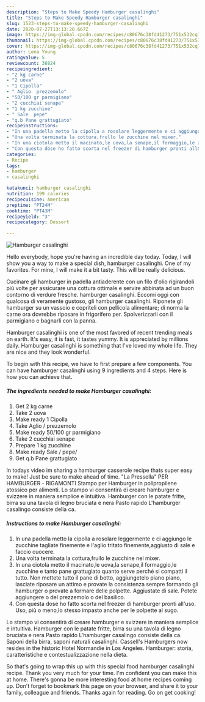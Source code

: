 ```yaml
---
description: "Steps to Make Speedy Hamburger casalinghi"
title: "Steps to Make Speedy Hamburger casalinghi"
slug: 1523-steps-to-make-speedy-hamburger-casalinghi
date: 2020-07-27T13:13:20.667Z
image: https://img-global.cpcdn.com/recipes/c80676c38fd41273/751x532cq70/hamburger-casalinghi-recipe-main-photo.jpg
thumbnail: https://img-global.cpcdn.com/recipes/c80676c38fd41273/751x532cq70/hamburger-casalinghi-recipe-main-photo.jpg
cover: https://img-global.cpcdn.com/recipes/c80676c38fd41273/751x532cq70/hamburger-casalinghi-recipe-main-photo.jpg
author: Lena Young
ratingvalue: 5
reviewcount: 36824
recipeingredient:
- "2 kg carne"
- "2 uova"
- "1 Cipolla"
- " Aglio  prezzemolo"
- "50/100 gr parmigiano"
- "2 cucchiai senape"
- "1 kg zucchine"
- " Sale  pepe"
- "q.b Pane grattugiato"
recipeinstructions:
- "In una padella metto la cipolla a rosolare leggermente e ci aggiungo le zucchine tagliate finemente e l&#39;aglio tritato finemente,aggiusto di sale e faccio cuocere."
- "Una volta terminata la cottura,frullo le zucchine nel mixer."
- "In una ciotola metto il macinato,le uova,la senape,il formaggio,le zucchine e tanto pane grattugiato quanto serve perché si compatti il tutto. Non mettete tutto il pane di botto, aggiungetelo piano piano, lasciate riposare un attimo e provate la consistenza sempre formando gli hamburger o provate a formare delle polpette. Aggiustate di sale. Potete aggiungere o del prezzemolo o del basilico."
- "Con questa dose ho fatto scorta nel freezer di hamburger pronti all&#39;uso. Uso, più o meno,lo stesso impasto anche per le polpette al sugo."
categories:
- Recipe
tags:
- hamburger
- casalinghi

katakunci: hamburger casalinghi 
nutrition: 199 calories
recipecuisine: American
preptime: "PT24M"
cooktime: "PT43M"
recipeyield: "3"
recipecategory: Dessert

---
```



![Hamburger casalinghi](https://img-global.cpcdn.com/recipes/c80676c38fd41273/751x532cq70/hamburger-casalinghi-recipe-main-photo.jpg)

Hello everybody, hope you're having an incredible day today. Today, I will show you a way to make a special dish, hamburger casalinghi. One of my favorites. For mine, I will make it a bit tasty. This will be really delicious.

Cucinare gli hamburger in padella antiaderente con un filo d&#39;olio rigirandoli più volte per assicurare una cottura ottimale e servire abbinata ad un buon contorno di verdure fresche. hamburger casalinghi. Eccomi oggi con qualcosa di veramente gustoso, gli hamburger casalinghi. Riponete gli hamburger su un vassoio e copriteli con pellicola alimentare; di norma la carne ora dovrebbe riposare in frigorifero per. Spolverizzarli con il parmigiano e bagnarli con la panna.

Hamburger casalinghi is one of the most favored of recent trending meals on earth. It's easy, it is fast, it tastes yummy. It is appreciated by millions daily. Hamburger casalinghi is something that I've loved my whole life. They are nice and they look wonderful.


To begin with this recipe, we have to first prepare a few components. You can have hamburger casalinghi using 9 ingredients and 4 steps. Here is how you can achieve that.

<!--inarticleads1-->

##### The ingredients needed to make Hamburger casalinghi:

1. Get 2 kg carne
1. Take 2 uova
1. Make ready 1 Cipolla
1. Take  Aglio / prezzemolo
1. Make ready 50/100 gr parmigiano
1. Take 2 cucchiai senape
1. Prepare 1 kg zucchine
1. Make ready  Sale / pepe/
1. Get q.b Pane grattugiato


In todays video im sharing a hamburger casserole recipe thats super easy to make! Just be sure to make ahead of time. &#34;La Pressella&#34; PER HAMBURGER - RIGAMONTI Stampo per Hamburger in polipropilene atossico per alimenti. Lo stampo vi consentirà di creare hamburger e svizzere in maniera semplice e intuitiva. Hamburger con le patate fritte, birra su una tavola di legno bruciata e nera Pasto rapido L&#39;hamburger casalingo consiste della ca. 

<!--inarticleads2-->

##### Instructions to make Hamburger casalinghi:

1. In una padella metto la cipolla a rosolare leggermente e ci aggiungo le zucchine tagliate finemente e l&#39;aglio tritato finemente,aggiusto di sale e faccio cuocere.
1. Una volta terminata la cottura,frullo le zucchine nel mixer.
1. In una ciotola metto il macinato,le uova,la senape,il formaggio,le zucchine e tanto pane grattugiato quanto serve perché si compatti il tutto. Non mettete tutto il pane di botto, aggiungetelo piano piano, lasciate riposare un attimo e provate la consistenza sempre formando gli hamburger o provate a formare delle polpette. Aggiustate di sale. Potete aggiungere o del prezzemolo o del basilico.
1. Con questa dose ho fatto scorta nel freezer di hamburger pronti all&#39;uso. Uso, più o meno,lo stesso impasto anche per le polpette al sugo.


Lo stampo vi consentirà di creare hamburger e svizzere in maniera semplice e intuitiva. Hamburger con le patate fritte, birra su una tavola di legno bruciata e nera Pasto rapido L&#39;hamburger casalingo consiste della ca. Saponi della birra, saponi naturali casalinghi. Cassell&#39;s Hamburgers now resides in the historic Hotel Normandie in Los Angeles. Hamburger: storia, caratteristiche e contestualizzazione nella dieta. 

So that's going to wrap this up with this special food hamburger casalinghi recipe. Thank you very much for your time. I'm confident you can make this at home. There's gonna be more interesting food at home recipes coming up. Don't forget to bookmark this page on your browser, and share it to your family, colleague and friends. Thanks again for reading. Go on get cooking!
